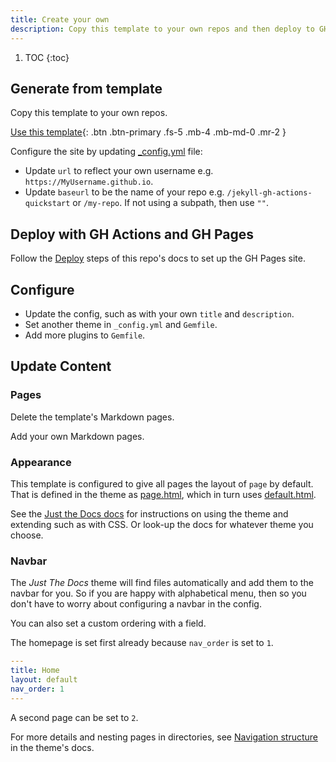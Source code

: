 ```yaml
---
title: Create your own
description: Copy this template to your own repos and then deploy to GH Pages
---
```


1. TOC
{:toc}

## Generate from template

Copy this template to your own repos.

[Use this template][]{: .btn .btn-primary .fs-5 .mb-4 .mb-md-0 .mr-2 }

Configure the site by updating [\_config.yml](https://github.com/MichaelCurrin/jekyll-gh-actions-quickstart/blob/main/_config.yml) file:

- Update `url` to reflect your own username e.g. `https://MyUsername.github.io`.
- Update `baseurl` to be the name of your repo e.g. `/jekyll-gh-actions-quickstart` or `/my-repo`. If not using a subpath, then use `""`.

[Use this template]: https://github.com/MichaelCurrin/jekyll-themed-site-quickstart/generate


## Deploy with GH Actions and GH Pages

Follow the [Deploy][] steps of this repo's docs to set up the GH Pages site.

[Deploy]: https://github.com/MichaelCurrin/jekyll-gh-actions-quickstart/blob/main/docs/deploy.md


## Configure

- Update the config, such as with your own `title` and `description`.
- Set another theme in `_config.yml` and `Gemfile`.
- Add more plugins to `Gemfile`.


## Update Content

### Pages

Delete the template's Markdown pages.

Add your own Markdown pages.

### Appearance

This template is configured to give all pages the layout of `page` by default. That is defined in the theme as [page.html][], which in turn uses [default.html][].

See the [Just the Docs docs][] for instructions on using the theme and extending such as with CSS. Or look-up the docs for whatever theme you choose.

[Just the Docs docs]: https://just-the-docs.github.io/just-the-docs/

### Navbar

The _Just The Docs_ theme will find files automatically and add them to the navbar for you. So if you are happy with alphabetical menu, then so you don't have to worry about configuring a navbar in the config.

You can also set a custom ordering with a field.

The homepage is set first already because `nav_order` is set to `1`.

```yaml
---
title: Home
layout: default
nav_order: 1
---
```

A second page can be set to `2`.

For more details and nesting pages in directories, see [Navigation structure][] in the theme's docs.

[page.html]: https://github.com/just-the-docs/just-the-docs/blob/master/_layouts/page.html
[default.html]: https://github.com/just-the-docs/just-the-docs/blob/master/_layouts/default.html
[Navigation structure]: https://just-the-docs.github.io/just-the-docs/docs/navigation-structure/
